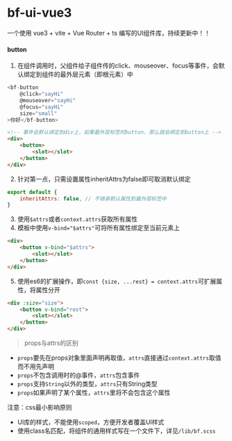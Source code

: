 # bf-ui-vue3
一个使用 vue3 + vite + Vue Router + ts 编写的UI组件库，持续更新中！！

#### button

1. 在组件调用时，父组件给子组件传的click、mouseover、focus等事件，会默认绑定到组件的最外层元素（即根元素）中
```js
<bf-button
    @click="sayHi"
    @mouseover="sayHi"
    @focus="sayHi"
    size="small"
>你好</bf-button>
```
```html
<!-- 事件会默认绑定到div上，如果最外层标签时button，那么就会绑定到button上 -->
<div>
    <button>
        <slot></slot>
    </button>
</div>
```
2. 针对第一点，只需设置属性inheritAttrs为false即可取消默认绑定
```js
export default {
    inheritAttrs: false, // 不继承默认属性到最外层标签中
}
```
3. 使用`$attrs`或者`context.attrs`获取所有属性
4. 模板中使用`v-bind="$attrs"`可将所有属性绑定至当前元素上
```html
<div>
    <button v-bind="$attrs">
        <slot></slot>
    </button>
</div>
```
5. 使用es6的扩展操作，即`const {size, ...rest} = context.attrs`可扩展属性，将属性分开
```html
<div :size="size">
    <button v-bind="rest">
        <slot></slot>
    </button>
</div>
```

> props与attrs的区别

- `props`要先在props对象里面声明再取值，`attrs`直接通过`context.attrs`取值而不用先声明
- `props`不包含调用时的@事件，`attrs`包含事件
- `props`支持`String`以外的类型，`attrs`只有String类型
- `props`如果声明了某个属性，`attrs`里将不会包含这个属性

注意：css最小影响原则
- UI库的样式，不能使用`scoped`，方便开发者覆盖UI样式
- 使用class名匹配，将组件的通用样式写在一个文件下，详见`/lib/bf.scss`